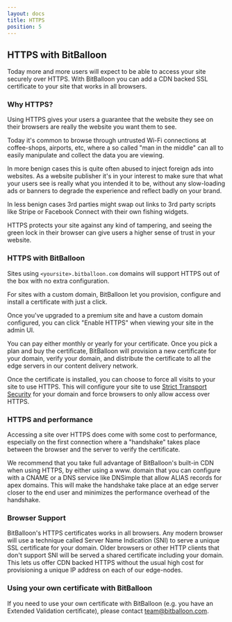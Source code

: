 ```yaml
---
layout: docs
title: HTTPS
position: 5
---
```


## HTTPS with BitBalloon

<p class="lead">Today more and more users will expect to be able to access your site securely over HTTPS. With BitBalloon you can add a CDN backed SSL certificate to your site that works in all browsers.</p>


### Why HTTPS?

Using HTTPS gives your users a guarantee that the website they see on their browsers are really the website you want them to see.

Today it's common to browse through untrusted Wi-Fi connections at coffee-shops, airports, etc, where a so called "man in the middle" can all to easily manipulate and collect the data you are viewing.

In more benign cases this is quite often abused to inject foreign ads into websites. As a website publisher it's in your interest to make sure that what your users see is really what you intended it to be,
without any slow-loading ads or banners to degrade the experience and reflect badly on your brand.

In less benign cases 3rd parties might swap out links to 3rd party scripts like Stripe or Facebook Connect with their own fishing widgets.

HTTPS protects your site against any kind of tampering, and seeing the green lock in their browser can give users a higher sense of trust in your website.

### HTTPS with BitBalloon

Sites using `<yoursite>.bitballoon.com` domains will support HTTPS out of the box with no extra configuration.

For sites with a custom domain, BitBalloon let you provision, configure and install a certificate with just a click.

Once you've upgraded to a premium site and have a custom domain configured, you can click "Enable HTTPS" when viewing your site in the admin UI.

You can pay either monthly or yearly for your certificate. Once you pick a plan and buy the certificate, BitBalloon will provision a new certificate for your domain, verify your domain, and distribute the certificate to all the edge servers in our content delivery network.

Once the certificate is installed, you can choose to force all visits to your site to use HTTPS. This will configure your site to use [Strict Transport Security](http://en.wikipedia.org/wiki/HTTP_Strict_Transport_Security) for your domain and force browsers to only allow access over HTTPS.

### HTTPS and performance

Accessing a site over HTTPS does come with some cost to performance, especially on the first connection where a "handshake" takes place between the browser and the server to verify the certificate.

We recommend that you take full advantage of BitBalloon's built-in CDN when using HTTPS, by either using a www. domain that you can configure with a CNAME or a DNS service like DNSimple that allow ALIAS records for apex domains. This will make the handshake take place at an edge server closer to the end user and minimizes the performance overhead of the handshake.

### Browser Support

BitBalloon's HTTPS certificates works in all browsers. Any modern browser will use a technique called Server Name Indication (SNI) to serve a unique SSL certificate for your domain. Older browsers or other HTTP clients that don't support SNI will be served a shared certificate including your domain. This lets us offer CDN backed HTTPS without the usual high cost for provisioning a unique IP address on each of our edge-nodes.

### Using your own certificate with BitBalloon

If you need to use your own certificate with BitBalloon (e.g. you have an Extended Validation certificate), please contact [team@bitballoon.com](mailto:team@bitballoon.com).
